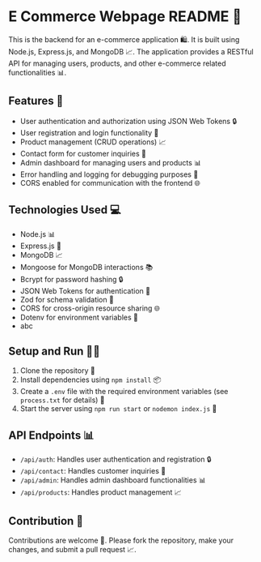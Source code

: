 ﻿# E Commerce Webpage README 🚀

This is the backend for an e-commerce application 🛍️. It is built using Node.js, Express.js, and MongoDB 📈. The application provides a RESTful API for managing users, products, and other e-commerce related functionalities 📊.

## Features 🎉

* User authentication and authorization using JSON Web Tokens 🔒
* User registration and login functionality 📝
* Product management (CRUD operations) 📈
* Contact form for customer inquiries 📲
* Admin dashboard for managing users and products 📊
* Error handling and logging for debugging purposes 🐛
* CORS enabled for communication with the frontend 🌐

## Technologies Used 💻

* Node.js 📊
* Express.js 🚀
* MongoDB 📈
* Mongoose for MongoDB interactions 📚
* Bcrypt for password hashing 🔒
* JSON Web Tokens for authentication 🔑
* Zod for schema validation 📝
* CORS for cross-origin resource sharing 🌐
* Dotenv for environment variables 📁
* abc

## Setup and Run 🏃‍♂️

1. Clone the repository 📁
2. Install dependencies using `npm install` 📦
3. Create a `.env` file with the required environment variables (see `process.txt` for details) 📝
4. Start the server using `npm run start` or `nodemon index.js` 🚀

## API Endpoints 📊

* `/api/auth`: Handles user authentication and registration 🔒
* `/api/contact`: Handles customer inquiries 📲
* `/api/admin`: Handles admin dashboard functionalities 📊
* `/api/products`: Handles product management 📈

## Contribution 🤝

Contributions are welcome 🙏. Please fork the repository, make your changes, and submit a pull request 📈.

